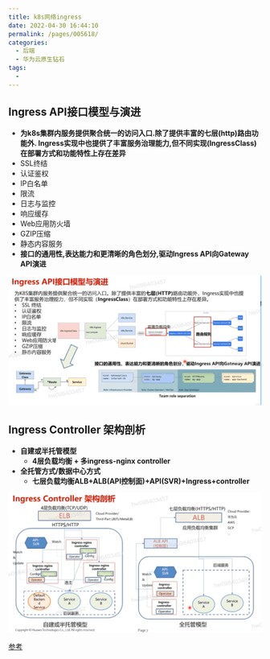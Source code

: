 ```yaml
---
title: k8s网络ingress
date: 2022-04-30 16:44:10
permalink: /pages/005618/
categories:
  - 后端
  - 华为云原生钻石
tags:
  - 
---
```



## Ingress API接口模型与演进 
  - **为k8s集群内服务提供聚合统一的访问入口.除了提供丰富的七层(http)路由功能外. Ingress实现中也提供了丰富服务治理能力,但不同实现(IngressClass)在部署方式和功能特性上存在差异**
  - SSL终结
  - 认证鉴权
  - IP白名单
  - 限流
  - 日志与监控
  - 响应缓存
  - Web应用防火墙
  - GZIP压缩
  - 静态内容服务
  - **接口的通用性,表达能力和更清晰的角色划分,驱动Ingress API向Gateway API演进**

<img src="./minilet/image-20220430173206768.png" alt="image-20220430173206768" style="zoom:50%;" />


## Ingress Controller 架构剖析
  - **自建或半托管模型**
    - **4层负载均衡  + 多ingress-nginx controller**
  - **全托管方式/数据中心方式**
    - **七层负载均衡ALB+ALB(API控制面)+API(SVR)+Ingress+controller**

<img src="./minilet/image-20220430173823093.png" alt="image-20220430173823093" style="zoom:50%;" />


[参考](https://education.huaweicloud.com/courses/course-v1:HuaweiX+CBUCNXI047+Self-paced/courseware/b5f3529dda3946f0b295f0f1eac9a74b/1762e37b71c44b30b269d82c5ec6b666/)


